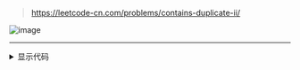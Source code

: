 > https://leetcode-cn.com/problems/contains-duplicate-ii/

![image](F612B28F6C014B2D92B511A496191C5F)

---


<details>
<summary>显示代码</summary>

```python
class Solution:
    def containsNearbyDuplicate(self, nums: List[int], k: int) -> bool:
        if len(nums) == 1:
            return False
        i = 0
        d = dict()
        for j in range(len(nums)):
            if d.get(nums[j], 0):
                return True
            d[nums[j]] = 1
            if j - i >= k:
                d[nums[i]] = 0
                i += 1
        return False
```

</details>